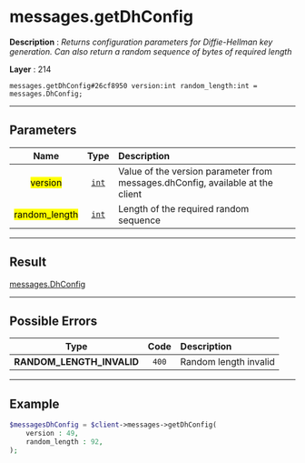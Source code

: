 # messages.getDhConfig

**Description** : *Returns configuration parameters for Diffie\-Hellman key generation\. Can also return a random sequence of bytes of required length*

**Layer** : 214

```tl
messages.getDhConfig#26cf8950 version:int random_length:int = messages.DhConfig;
```

---

## Parameters

| Name | Type | Description |
| :---: | :---: | :--- |
| <mark>version</mark> | [`int`](type/int) | Value of the version parameter from messages.dhConfig, available at the client |
| <mark>random_length</mark> | [`int`](type/int) | Length of the required random sequence |

---

## Result

[messages.DhConfig](type/messages.DhConfig)

---

## Possible Errors

| Type | Code | Description |
| :---: | :---: | :--- |
| **RANDOM_LENGTH_INVALID** | `400` | Random length invalid |

---

## Example

```php
$messagesDhConfig = $client->messages->getDhConfig(
	version : 49,
	random_length : 92,
);
```